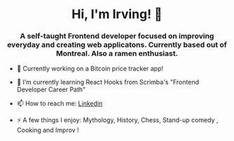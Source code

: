 <h1 align= "center"> Hi, I'm Irving! 👋</h1> 


<h3 align= "center">A self-taught Frontend developer focused on improving everyday and creating web applicatons. Currently based out of Montreal. Also a ramen enthusiast.</h3>

- 🔭 Currently working on a Bitcoin price tracker app!
- 🌱 I’m currently learning React Hooks from Scrimba's "Frontend Developer Career Path"










- 📫 How to reach me: [Linkedin](https://www.linkedin.com/in/irving-henriquez/)


- ⚡ A few things I enjoy: Mythology, History, Chess, Stand-up comedy , Cooking and Improv  ! 

<!--


Here are some ideas to get you started:

- 🔭 I’m currently working on ...
- 🌱 I’m currently learning ...
- 👯 I’m looking to collaborate on ...
- 🤔 I’m looking for help with ...
- 💬 Ask me about ...
- 📫 How to reach me: ...
- 😄 Pronouns: ...
- ⚡ Fun fact: ...
-->
